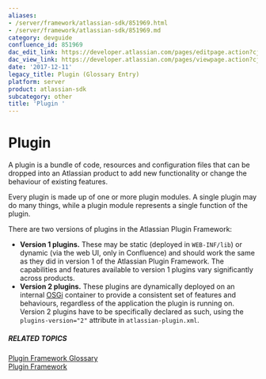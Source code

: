 ```yaml
---
aliases:
- /server/framework/atlassian-sdk/851969.html
- /server/framework/atlassian-sdk/851969.md
category: devguide
confluence_id: 851969
dac_edit_link: https://developer.atlassian.com/pages/editpage.action?cjm=wozere&pageId=851969
dac_view_link: https://developer.atlassian.com/pages/viewpage.action?cjm=wozere&pageId=851969
date: '2017-12-11'
legacy_title: Plugin (Glossary Entry)
platform: server
product: atlassian-sdk
subcategory: other
title: 'Plugin '
---
```

# Plugin

A plugin is a bundle of code, resources and configuration files that can be dropped into an Atlassian product to add new functionality or change the behaviour of existing features.

Every plugin is made up of one or more plugin modules. A single plugin may do many things, while a plugin module represents a single function of the plugin.

There are two versions of plugins in the Atlassian Plugin Framework:

-   **Version 1 plugins.** These may be static (deployed in `WEB-INF/lib`) or dynamic (via the web UI, only in Confluence) and should work the same as they did in version 1 of the Atlassian Plugin Framework. The capabilities and features available to version 1 plugins vary significantly across products.
-   **Version 2 plugins.** These plugins are dynamically deployed on an internal <a href="http://osgi.org" class="external-link">OSGi</a> container to provide a consistent set of features and behaviours, regardless of the application the plugin is running on. Version 2 plugins have to be specifically declared as such, using the `plugins-version="2"` attribute in `atlassian-plugin.xml`.

##### RELATED TOPICS

[Plugin Framework Glossary](/server/framework/atlassian-sdk/plugin-framework-glossary)  
[Plugin Framework](https://developer.atlassian.com/display/PLUGINFRAMEWORK/Plugin+Framework)





































































































































































































































































































































































